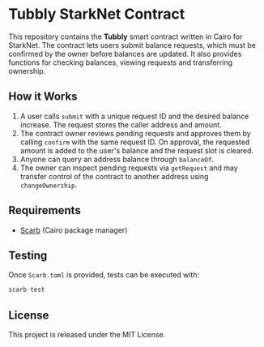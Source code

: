 # Tubbly StarkNet Contract

This repository contains the **Tubbly** smart contract written in Cairo for StarkNet.
The contract lets users submit balance requests, which must be confirmed by the owner
before balances are updated. It also provides functions for checking balances, viewing
requests and transferring ownership.

## How it Works

1. A user calls `submit` with a unique request ID and the desired balance increase.
   The request stores the caller address and amount.
2. The contract owner reviews pending requests and approves them by calling
   `confirm` with the same request ID. On approval, the requested amount is added
   to the user's balance and the request slot is cleared.
3. Anyone can query an address balance through `balanceOf`.
4. The owner can inspect pending requests via `getRequest` and may transfer
   control of the contract to another address using `changeOwnership`.

## Requirements
- [Scarb](https://docs.swmansion.com/scarb/) (Cairo package manager)

## Testing
Once `Scarb.toml` is provided, tests can be executed with:

```bash
scarb test
```

## License
This project is released under the MIT License.
